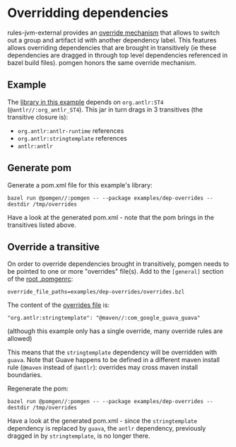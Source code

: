 # Overridding dependencies

rules-jvm-external provides an [override mechanism](https://github.com/bazelbuild/rules_jvm_external?tab=readme-ov-file#overriding-generated-targets) that allows to switch out a group and artifact id with another dependency label. This features allows overriding dependencies that are brought in transitively (ie these dependencies are dragged in through top level dependencies referenced in bazel build files). pomgen honors the same override mechanism.


## Example

The [library in this example](BUILD) depends on `org.antlr:ST4` (`@antlr//:org_antlr_ST4`). This jar in turn drags in 3 transitives (the transitive closure is):
- `org.antlr:antlr-runtime` references
- `org.antlr:stringtemplate` references
- `antlr:antlr`


## Generate pom

Generate a pom.xml file for this example's library:

```
bazel run @pomgen//:pomgen -- --package examples/dep-overrides --destdir /tmp/overrides
```

Have a look at the generated pom.xml - note that the pom brings in the transitives listed above.


## Override a transitive

On order to override dependencies brought in transitively, pomgen needs to be pointed to one or more "overrides" file(s). Add to the `[general]` section of the [root .pomgenrc](../../.pomgenrc):

```
override_file_paths=examples/dep-overrides/overrides.bzl
```

The content of the [overrides file](overrides.bzl) is:
```
"org.antlr:stringtemplate": "@maven//:com_google_guava_guava"
```
(although this example only has a single override, many override rules are allowed)

This means that the `stringtemplate` dependency will be overridden with `guava`.  Note that Guave happens to be defined in a different maven install rule (`@maven` instead of `@antlr`): overrides may cross maven install boundaries.

Regenerate the pom:

```
bazel run @pomgen//:pomgen -- --package examples/dep-overrides --destdir /tmp/overrides
```

Have a look at the generated pom.xml - since the `stringtemplate` dependency is replaced by `guava`, the `antlr` dependency, previously dragged in by `stringtemplate`, is no longer there.

